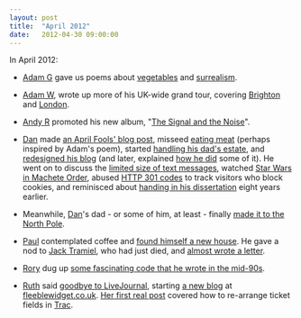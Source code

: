 ```yaml
---
layout: post
title:  "April 2012"
date:   2012-04-30 09:00:00
---
```


In April 2012:

* [Adam G][adam-g] gave us poems about [vegetables](http://adrokspoems.wordpress.com/2012/04/03/on-the-veg-of-reason/) and [surrealism](http://adrokspoems.wordpress.com/2012/04/19/home-on-the-strange/).

* [Adam W][adam-w], wrote up more of his UK-wide grand tour, covering [Brighton](http://www.ad-space.org.uk/2012/04/10/brighton-a-model-of-excellence/) and [London](http://www.ad-space.org.uk/2012/04/12/london-same-old-brand-new-you/).

* [Andy R][andy-r] promoted his new album, "[The Signal and the Noise](http://paganwandererlu.wordpress.com/2012/04/03/new-album-2012/)".

* [Dan][dan] made [an April Fools' blog post](http://www.scatmania.org/2012/04/01/on-this-day-in-2040/), misseed [eating meat](http://www.scatmania.org/2012/04/04/meat-i-miss/) (perhaps inspired by Adam's poem), started [handling his dad's estate](http://www.scatmania.org/2012/04/11/personal-effects/), and [redesigned his blog](http://www.scatmania.org/2012/04/13/a-new-look/) (and later, explained [how he did](http://www.scatmania.org/2012/04/17/css-transitions/) some of it). He went on to discuss the [limited size of text messages](http://www.scatmania.org/2012/04/19/160/), watched [Star Wars in Machete Order](http://www.scatmania.org/2012/04/23/star-wars-machete-order/), abused [HTTP 301 codes](http://www.scatmania.org/2012/04/24/visitor-tracking-without-cookies/) to track visitors who block cookies, and reminisced about [handing in his dissertation](http://www.scatmania.org/2012/04/27/on-this-day-12/) eight years earlier.

* Meanwhile, [Dan][dan]'s dad - or some of him, at least - finally [made it to the North Pole](http://www.scatmania.org/2012/04/16/top-of-the-world/).

* [Paul][paul] contemplated coffee and [found himself a new house](http://blog.pacifist.co.uk/2012/04/07/pickled-coffee/). He gave a nod to [Jack Tramiel](http://blog.pacifist.co.uk/2012/04/10/jack-tramiel/), who had just died, and [almost wrote a letter](http://blog.pacifist.co.uk/2012/04/20/letter-writing/).

* [Rory][rory] dug up [some fascinating code that he wrote in the mid-90s](http://razinaber.livejournal.com/115727.html).

* [Ruth][ruth] said [goodbye to LiveJournal](http://fleeblewidget.livejournal.com/181201.html), starting [a new blog](http://fleeblewidget.co.uk/2012/04/moving-on/) at [fleeblewidget.co.uk](http://fleeblewidget.co.uk/). [Her first real post](http://fleeblewidget.co.uk/2012/04/rearranging-ticket-fields-in-trac/) covered how to re-arrange ticket fields in [Trac](http://trac.edgewall.org/).


[adam-g]:  http://strokeyadam.livejournal.com/
[adam-w]:  http://www.ad-space.org.uk/
[andy-k]:  http://theguidemark3.livejournal.com/
[andy-r]:  http://selfdoubtgun.wordpress.com/
[beth]:    http://littlegreenbeth.livejournal.com/
[bryn]:    http://randomlyevil.org.uk/
[claire]:  http://nowebsite.co.uk/blog/
[dan]:     http://www.scatmania.org/
[ele]:     http://ele-is-crazy.livejournal.com/
[fiona]:   http://fionafish.wordpress.com/
[hayley]:  http://leelee1983.livejournal.com/
[jen]:     http://scleip.livejournal.com/
[jimmy]:   http://vikingjim.livejournal.com/
[jta]:     http://blog.electricquaker.co.uk/
[kit]:     http://reaperkit.wordpress.com/
[liz]:     http://norasdollhouse.livejournal.com/
[malbo21]: http://malbo21.wordpress.com/
[matt-p]:  http://myzelik.livejournal.com/
[matt-r]:  http://matt-inthe-hat.livejournal.com/
[paul]:    http://blog.pacifist.co.uk/
[penny]:   http://thepennyfaerie.livejournal.com/
[pete]:    http://loonybin345.livejournal.com/
[rory]:    http://razinaber.livejournal.com/
[ruth]:    http://fleeblewidget.co.uk/
[sarah]:   http://starlight-sarah.livejournal.com/
[sian]:    http://elgingerbread.wordpress.com/
